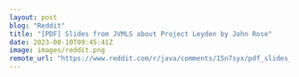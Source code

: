 ```yaml
---
layout: post
blog: "Reddit"
title: "[PDF] Slides from JVMLS about Project Leyden by John Rose"
date: 2023-08-10T09:45:41Z
image: images/reddit.png
remote_url: "https://www.reddit.com/r/java/comments/15n7syx/pdf_slides_from_jvmls_about_project_leyden_by/"
---
```

